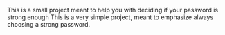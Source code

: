 This is a small project meant to help you with deciding if your password is strong enough
This is a very simple project, meant to emphasize always choosing a strong password.